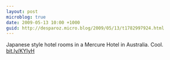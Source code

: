 ```yaml
---
layout: post
microblog: true
date: 2009-05-13 10:00 +1000
guid: http://desparoz.micro.blog/2009/05/13/t1782997924.html
---
```

Japanese style hotel rooms in a Mercure Hotel in Australia. Cool. [bit.ly/KYIyH](http://bit.ly/KYIyH)
